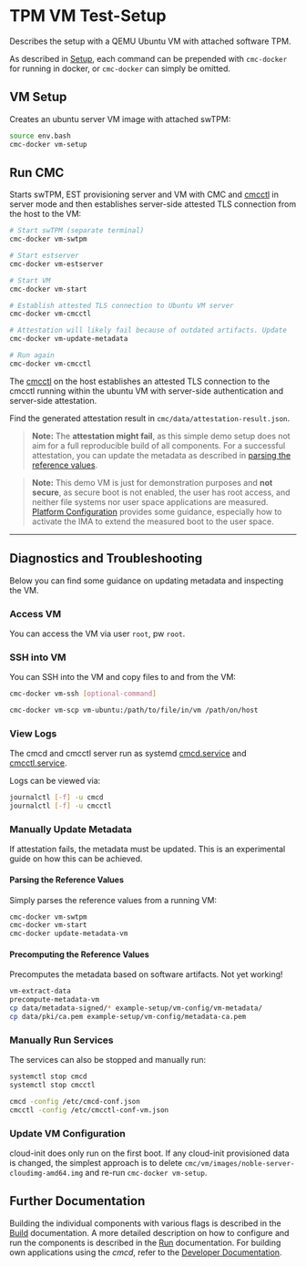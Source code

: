 # TPM VM Test-Setup

Describes the setup with a QEMU Ubuntu VM with attached software TPM.

As described in [Setup](./setup.md#prerequisites), each command can be prepended with `cmc-docker`
for running in docker, or `cmc-docker` can simply be omitted.

## VM Setup

Creates an ubuntu server VM image with attached swTPM:
```sh
source env.bash
cmc-docker vm-setup
```

## Run CMC

Starts swTPM, EST provisioning server and VM with CMC and [cmcctl](./architecture.md#cmcctl) in
server mode and then establishes server-side attested TLS connection from the host to the VM:
```sh
# Start swTPM (separate terminal)
cmc-docker vm-swtpm

# Start estserver
cmc-docker vm-estserver

# Start VM
cmc-docker vm-start

# Establish attested TLS connection to Ubuntu VM server
cmc-docker vm-cmcctl

# Attestation will likely fail because of outdated artifacts. Update
cmc-docker vm-update-metadata

# Run again
cmc-docker vm-cmcctl
```

The [cmcctl](./architecture.md#cmcctl) on the host establishes an attested TLS connection to
the cmcctl running within the ubuntu VM with server-side authentication and server-side
attestation.

Find the generated attestation result in `cmc/data/attestation-result.json`.

> **Note:** The **attestation might fail**, as this simple demo setup does not aim for a full
> reproducible build of all components. For a successful attestation, you can update the metadata as
> described in [parsing the reference values](#parsing-the-reference-values).

> **Note:** This demo VM is just for demonstration purposes and **not secure**, as secure boot is
> not enabled, the user has root access, and neither file systems nor user space applications are
> measured. [Platform Configuration](./setup-tpm.md#platform-configuration) provides some guidance,
> especially how to activate the IMA to extend the measured boot to the user space.


---


## Diagnostics and Troubleshooting

Below you can find some guidance on updating metadata and inspecting the VM.

### Access VM

You can access the VM via user `root`, pw `root`.

### SSH into VM

You can SSH into the VM and copy files to and from the VM:
```sh
cmc-docker vm-ssh [optional-command]

cmc-docker vm-scp vm-ubuntu:/path/to/file/in/vm /path/on/host
```

### View Logs

The cmcd and cmcctl server run as systemd [cmcd.service](../example-setup/vm-config/cmcd.service)
and [cmcctl.service](../example-setup/vm-config/cmcctl.service).

Logs can be viewed via:
```sh
journalctl [-f] -u cmcd
journalctl [-f] -u cmcctl
```

### Manually Update Metadata

If attestation fails, the metadata must be updated. This is an experimental guide
on how this can be achieved.

#### Parsing the Reference Values

Simply parses the reference values from a running VM:
```sh
cmc-docker vm-swtpm
cmc-docker vm-start
cmc-docker update-metadata-vm
```

#### Precomputing the Reference Values

Precomputes the metadata based on software artifacts. Not yet working!
```sh
vm-extract-data
precompute-metadata-vm
cp data/metadata-signed/* example-setup/vm-config/vm-metadata/
cp data/pki/ca.pem example-setup/vm-config/metadata-ca.pem
```

### Manually Run Services

The services can also be stopped and manually run:
```sh
systemctl stop cmcd
systemctl stop cmcctl

cmcd -config /etc/cmcd-conf.json
cmcctl -config /etc/cmcctl-conf-vm.json
```

### Update VM Configuration

cloud-init does only run on the first boot. If any cloud-init provisioned data is changed, the
simplest approach is to delete `cmc/vm/images/noble-server-cloudimg-amd64.img` and re-run
`cmc-docker vm-setup`.

## Further Documentation

Building the individual components with various flags is described in the [Build](./build.md)
documentation. A more detailed description on how to configure and run the components
is described in the [Run](./run.md) documentation. For building own applications using the *cmcd*,
refer to the [Developer Documentation](./dev.md).